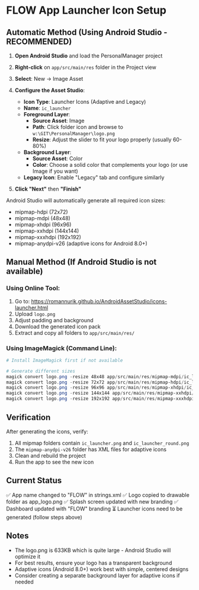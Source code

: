 # FLOW App Launcher Icon Setup

## Automatic Method (Using Android Studio - RECOMMENDED)

1. **Open Android Studio** and load the PersonalManager project

2. **Right-click** on `app/src/main/res` folder in the Project view

3. **Select**: New → Image Asset

4. **Configure the Asset Studio**:
   - **Icon Type**: Launcher Icons (Adaptive and Legacy)
   - **Name**: `ic_launcher`
   - **Foreground Layer**:
     - **Source Asset**: Image
     - **Path**: Click folder icon and browse to `w:\GIT\PersonalManager\logo.png`
     - **Resize**: Adjust the slider to fit your logo properly (usually 60-80%)
   - **Background Layer**:
     - **Source Asset**: Color
     - **Color**: Choose a solid color that complements your logo (or use Image if you want)
   - **Legacy Icon**: Enable "Legacy" tab and configure similarly

5. **Click "Next"** then **"Finish"**

Android Studio will automatically generate all required icon sizes:
- mipmap-hdpi (72x72)
- mipmap-mdpi (48x48)
- mipmap-xhdpi (96x96)
- mipmap-xxhdpi (144x144)
- mipmap-xxxhdpi (192x192)
- mipmap-anydpi-v26 (adaptive icons for Android 8.0+)

## Manual Method (If Android Studio is not available)

### Using Online Tool:
1. Go to: https://romannurik.github.io/AndroidAssetStudio/icons-launcher.html
2. Upload `logo.png`
3. Adjust padding and background
4. Download the generated icon pack
5. Extract and copy all folders to `app/src/main/res/`

### Using ImageMagick (Command Line):
```powershell
# Install ImageMagick first if not available

# Generate different sizes
magick convert logo.png -resize 48x48 app/src/main/res/mipmap-mdpi/ic_launcher.png
magick convert logo.png -resize 72x72 app/src/main/res/mipmap-hdpi/ic_launcher.png
magick convert logo.png -resize 96x96 app/src/main/res/mipmap-xhdpi/ic_launcher.png
magick convert logo.png -resize 144x144 app/src/main/res/mipmap-xxhdpi/ic_launcher.png
magick convert logo.png -resize 192x192 app/src/main/res/mipmap-xxxhdpi/ic_launcher.png
```

## Verification

After generating the icons, verify:
1. All mipmap folders contain `ic_launcher.png` and `ic_launcher_round.png`
2. The `mipmap-anydpi-v26` folder has XML files for adaptive icons
3. Clean and rebuild the project
4. Run the app to see the new icon

## Current Status

✅ App name changed to "FLOW" in strings.xml
✅ Logo copied to drawable folder as app_logo.png
✅ Splash screen updated with new branding
✅ Dashboard updated with "FLOW" branding
⏳ Launcher icons need to be generated (follow steps above)

## Notes

- The logo.png is 633KB which is quite large - Android Studio will optimize it
- For best results, ensure your logo has a transparent background
- Adaptive icons (Android 8.0+) work best with simple, centered designs
- Consider creating a separate background layer for adaptive icons if needed
